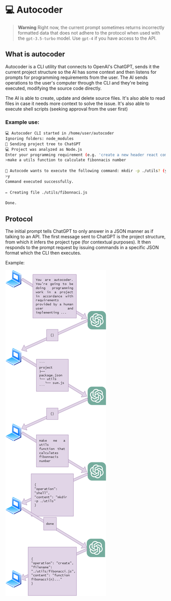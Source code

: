 # 💻 Autocoder

> **Warning**
> Right now, the current prompt sometimes returns incorrectly formatted data that does not adhere to the protocol when used with the `gpt-3.5-turbo` model. Use `gpt-4` if you have access to the API.

## What is autocoder
Autocoder is a CLI utility that connects to OpenAI's ChatGPT, sends it the current project structure so the AI has some context and then listens for prompts for programming requirements from the user. The AI sends operations to the user's computer through the CLI and they're being executed, modifying the source code directly.

The AI is able to create, update and delete source files. It's also able to read files in case it needs more context to solve the issue. It's also able to execute shell scripts (seeking approval from the user first)

### Example use:
```sh
💻 Autocoder CLI started in /home/user/autocoder
Ignoring folders: node_modules
🌳 Sending project tree to ChatGPT
💻 Project was analyzed as Node.js
Enter your programming requirement (e.g. 'create a new header react component')
>make a utils function to calculate fibonnacis number

🚀 Autocode wants to execute the following command: mkdir -p ./utils? (y/n)
>y
Command executed successfully.

✏ Creating file ./utils/fibonnaci.js

Done.
```
## Protocol
The initial prompt tells ChatGPT to only answer in a JSON manner as if talking to an API. The first message sent to ChatGPT is the project structure, from which it infers the project type (for contextual purposes). It then responds to the prompt request by issuing commands in a specific JSON format which the CLI then executes.

Example:

![Protocol diagram](docs/protocol_graph.png)
